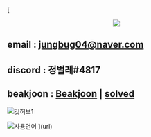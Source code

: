 [<div align="center">
  <img src="https://raw.githubusercontent.com/jungbug/jungbug-svg/master/elastic-stroke-css-svg/dist/jungubug.svg">
  </div>

## email : jungbug04@naver.com
## discord : 정벌레#4817
## beakjoon : [Beakjoon](https://www.acmicpc.net/user/jungbug04) | [solved](https://solved.ac/profile/jungbug04)
![ 깃허브1 ](https://github-readme-stats.vercel.app/api?username=jungbug&show_icons=true&bg_color=30,e96443,904e95&title_color=fff&text_color=fff)

![ 사용언어 ](https://github-readme-stats.vercel.app/api/top-langs/?username=jungbug&show_icons=true&bg_color=30,e96443,904e95&title_color=fff&text_color=fff&layout=compact)
](url)
